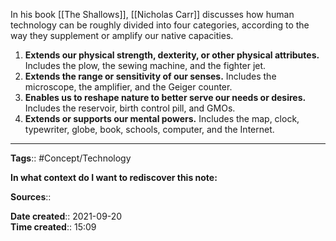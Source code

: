 In his book [[The Shallows]], [[Nicholas Carr]] discusses how human technology can be roughly divided into four categories, according to the way they supplement or amplify our native capacities. 

1. **Extends our physical strength, dexterity, or other physical attributes.** Includes the plow, the sewing machine, and the fighter jet.
2. **Extends the range or sensitivity of our senses.** Includes the microscope, the amplifier, and the Geiger counter.
3. **Enables us to reshape nature to better serve our needs or desires.** Includes the reservoir, birth control pill, and GMOs.
4. **Extends or supports our mental powers.** Includes the map, clock, typewriter, globe, book, schools, computer, and the Internet.






---
**Tags**:: #Concept/Technology 

**In what context do I want to rediscover this note:**

**Sources**::

**Date created**:: 2021-09-20  
**Time created**:: 15:09